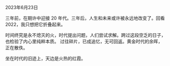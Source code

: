2023年6月23日


三年前，在期许中迎接 20 年代。三年后，人生和未来或许被永远地改变了。回看 2022，我只想把它折叠起来。

时间终究是永不熄灭的火，时代提出问题，人们尝试求解。跨过这段空乏的日子，也检验了内心里纯粹本质。
过往碎片，已成追忆，无可回返。黄金时代的余晖，正在散佚。

坐在时代的旧迹上，天边是火热的红霞。
